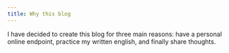 ```yaml
---
title: Why this blog
---
```


I have decided to create this blog for three main reasons: have a personal online endpoint, practice my written english, and finally share thoughts.